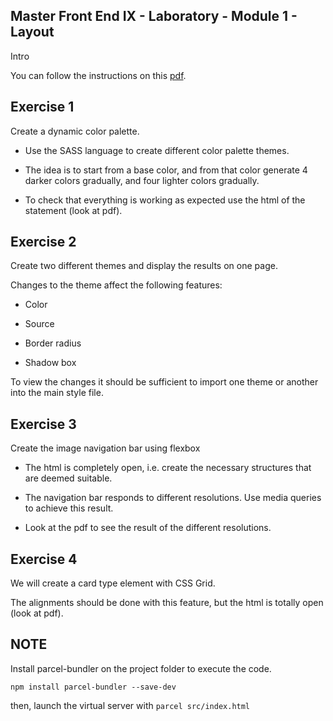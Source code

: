 ## Master Front End IX - Laboratory - Module 1 - Layout

Intro

You can follow the instructions on this [pdf](./lab.pdf).

## Exercise 1

Create a dynamic color palette.

- Use the SASS language to create different color palette themes.

- The idea is to start from a base color, and from that color generate 4 darker colors gradually, and four lighter colors gradually.

- To check that everything is working as expected use the html of the statement (look at pdf).

## Exercise 2

Create two different themes and display the results on one page.

Changes to the theme affect the following features:

- Color

- Source

- Border radius

- Shadow box

To view the changes it should be sufficient to import one theme or another into the main style file.

## Exercise 3

Create the image navigation bar using flexbox

- The html is completely open, i.e. create the necessary structures that are deemed suitable.

- The navigation bar responds to different resolutions. Use media queries to achieve this result.

- Look at the pdf to see the result of the different resolutions.

## Exercise 4

We will create a card type element with CSS Grid.

The alignments should be done with this feature, but the html is totally open (look at pdf).


## NOTE

Install parcel-bundler on the project folder to execute the code.

`npm install parcel-bundler --save-dev`

then, launch the virtual server with `parcel src/index.html`
